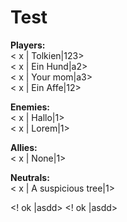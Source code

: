# Test

**Players:**  
 < x | Tolkien|123>  
 < x | Ein Hund|a2>  
 < x | Your mom|a3>  
 < x | Ein Affe|12>  

**Enemies:**  
 < x | Hallo|1>  
 < x | Lorem|1>  

**Allies:**  
 < x | None|1>  

**Neutrals:**  
 < x | A suspicious tree|1>  
  

 <! ok |asdd>  <! ok |asdd>
